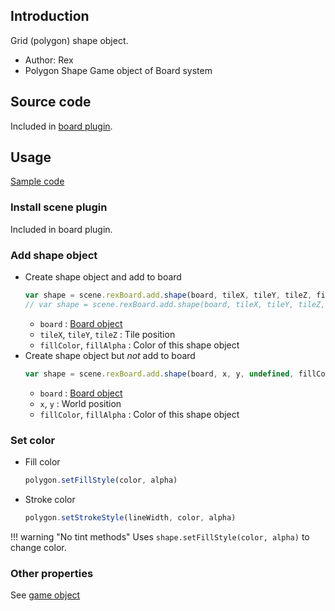 ## Introduction

Grid (polygon) shape object.

- Author: Rex
- Polygon Shape Game object of Board system

## Source code

Included in [board plugin](board.md#source-code).

## Usage

[Sample code](https://github.com/rexrainbow/phaser3-rex-notes/tree/master/examples/board)

### Install scene plugin

Included in board plugin.

### Add shape object

- Create shape object and add to board
    ```javascript
    var shape = scene.rexBoard.add.shape(board, tileX, tileY, tileZ, fillColor);
    // var shape = scene.rexBoard.add.shape(board, tileX, tileY, tileZ, fillColor, fillAlpha);
    ```
    - `board` : [Board object](board.md)
    - `tileX`, `tileY`, `tileZ` : Tile position
    - `fillColor`, `fillAlpha` : Color of this shape object
- Create shape object but *not* add to board
    ```javascript
    var shape = scene.rexBoard.add.shape(board, x, y, undefined, fillColor, fillAlpha, false);
    ```
    - `board` : [Board object](board.md)
    - `x`, `y` : World position
    - `fillColor`, `fillAlpha` : Color of this shape object


### Set color

- Fill color
    ```javascript
    polygon.setFillStyle(color, alpha)
    ```
- Stroke color
    ```javascript
    polygon.setStrokeStyle(lineWidth, color, alpha)
    ```

!!! warning "No tint methods"
    Uses `shape.setFillStyle(color, alpha)` to change color.

### Other properties

See [game object](gameobject.md)
